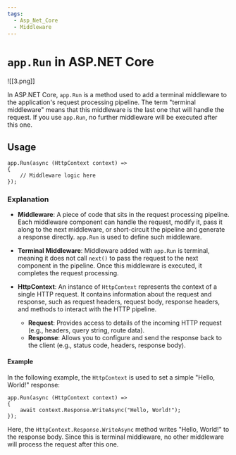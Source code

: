 ```yaml
---
tags:
  - Asp_Net_Core
  - Middleware
---
```


# `app.Run` in ASP.NET Core

![[3.png]]

In ASP.NET Core, `app.Run` is a method used to add a terminal middleware to the application's request processing pipeline. The term "terminal middleware" means that this middleware is the last one that will handle the request. If you use `app.Run`, no further middleware will be executed after this one.

## Usage

```CSharp
app.Run(async (HttpContext context) =>
{
    // Middleware logic here
});
```

### Explanation

- **Middleware**: A piece of code that sits in the request processing pipeline. Each middleware component can handle the request, modify it, pass it along to the next middleware, or short-circuit the pipeline and generate a response directly. `app.Run` is used to define such middleware.
    
- **Terminal Middleware**: Middleware added with `app.Run` is terminal, meaning it does not call `next()` to pass the request to the next component in the pipeline. Once this middleware is executed, it completes the request processing.
    
- **HttpContext**: An instance of `HttpContext` represents the context of a single HTTP request. It contains information about the request and response, such as request headers, request body, response headers, and methods to interact with the HTTP pipeline.
    
    - **Request**: Provides access to details of the incoming HTTP request (e.g., headers, query string, route data).
    - **Response**: Allows you to configure and send the response back to the client (e.g., status code, headers, response body).

#### Example

In the following example, the `HttpContext` is used to set a simple "Hello, World!" response:

```CSharp
app.Run(async (HttpContext context) =>
{
    await context.Response.WriteAsync("Hello, World!");
});
```

Here, the `HttpContext.Response.WriteAsync` method writes "Hello, World!" to the response body. Since this is terminal middleware, no other middleware will process the request after this one.


